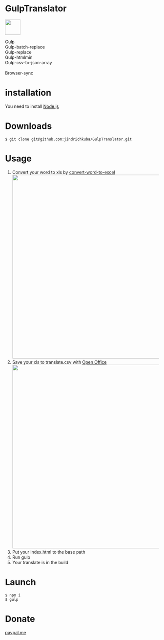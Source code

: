 # GulpTranslator
<p><img width="50" src="https://raw.githubusercontent.com/gulpjs/artwork/master/gulp-2x.png" style="max-width:100%;">
</p>
Gulp <br />
Gulp-batch-replace <br />
Gulp-replace <br />
Gulp-htmlmin <br />
Gulp-csv-to-json-array<br />
<br />
Browser-sync

# installation 
You need to install <a href="http://nodejs.org" target="_blank">Node.js</a>

# Downloads
<pre><code>$ git clone git@github.com:jindrichkuba/GulpTranslator.git</code></pre>

# Usage
1) Convert your word to xls by <a href="http://www.watermark-images.com/convert-word-to-excel.aspx" target="_blank">convert-word-to-excel</a> <br />
<img src="https://raw.githubusercontent.com/jindrichkuba/GulpTranslator/master/example/word.png" width="600" style="max-width:100%;"> <br />
2) Save your xls to translate.csv with <a href="https://www.openoffice.org/download/index.html" target="_blank">Open Office</a>  <br />
<img src="https://raw.githubusercontent.com/jindrichkuba/GulpTranslator/master/example/open_office.png" width="600" style="max-width:100%;"> <br />
3) Put your index.html to the base path <br />
4) Run gulp<br />
5) Your translate is in the build 

# Launch
<pre><code>$ npm i
$ gulp</code></pre>

# Donate
<a href="https://www.paypal.me/JKuba/" target="_blank">paypal.me</a>
